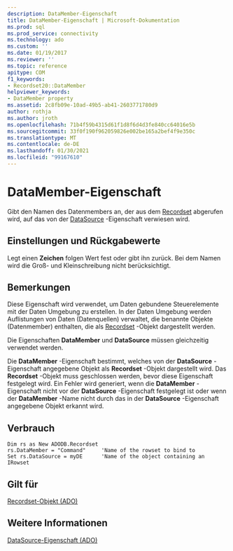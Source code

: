 ```yaml
---
description: DataMember-Eigenschaft
title: DataMember-Eigenschaft | Microsoft-Dokumentation
ms.prod: sql
ms.prod_service: connectivity
ms.technology: ado
ms.custom: ''
ms.date: 01/19/2017
ms.reviewer: ''
ms.topic: reference
apitype: COM
f1_keywords:
- Recordset20::DataMember
helpviewer_keywords:
- DataMember property
ms.assetid: 2c8fb09e-10ad-49b5-ab41-2603771780d9
author: rothja
ms.author: jroth
ms.openlocfilehash: 71b4f59b4315d61f1d8f6d4d3fe840cc64016e5b
ms.sourcegitcommit: 33f0f190f962059826e002be165a2bef4f9e350c
ms.translationtype: MT
ms.contentlocale: de-DE
ms.lasthandoff: 01/30/2021
ms.locfileid: "99167610"
---
```

# <a name="datamember-property"></a>DataMember-Eigenschaft
Gibt den Namen des Datenmembers an, der aus dem [Recordset](../../../ado/reference/ado-api/recordset-object-ado.md) abgerufen wird, auf das von der [DataSource](../../../ado/reference/ado-api/datasource-property-ado.md) -Eigenschaft verwiesen wird.  
  
## <a name="settings-and-return-values"></a>Einstellungen und Rückgabewerte  
 Legt einen **Zeichen** folgen Wert fest oder gibt ihn zurück. Bei dem Namen wird die Groß- und Kleinschreibung nicht berücksichtigt.  
  
## <a name="remarks"></a>Bemerkungen  
 Diese Eigenschaft wird verwendet, um Daten gebundene Steuerelemente mit der Daten Umgebung zu erstellen. In der Daten Umgebung werden Auflistungen von Daten (Datenquellen) verwaltet, die benannte Objekte (Datenmember) enthalten, die als [Recordset](../../../ado/reference/ado-api/recordset-object-ado.md) -Objekt dargestellt werden.  
  
 Die Eigenschaften **DataMember** und **DataSource** müssen gleichzeitig verwendet werden.  
  
 Die **DataMember** -Eigenschaft bestimmt, welches von der **DataSource** -Eigenschaft angegebene Objekt als **Recordset** -Objekt dargestellt wird. Das **Recordset** -Objekt muss geschlossen werden, bevor diese Eigenschaft festgelegt wird. Ein Fehler wird generiert, wenn die **DataMember** -Eigenschaft nicht vor der **DataSource** -Eigenschaft festgelegt ist oder wenn der **DataMember** -Name nicht durch das in der **DataSource** -Eigenschaft angegebene Objekt erkannt wird.  
  
## <a name="usage"></a>Verbrauch  
  
```  
Dim rs as New ADODB.Recordset  
rs.DataMember = "Command"     'Name of the rowset to bind to  
Set rs.DataSource = myDE      'Name of the object containing an IRowset  
```  
  
## <a name="applies-to"></a>Gilt für  
 [Recordset-Objekt (ADO)](../../../ado/reference/ado-api/recordset-object-ado.md)  
  
## <a name="see-also"></a>Weitere Informationen  
 [DataSource-Eigenschaft (ADO)](../../../ado/reference/ado-api/datasource-property-ado.md)

